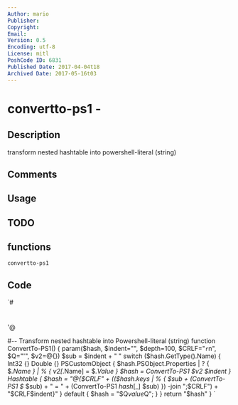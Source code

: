 ```yaml
---
Author: mario
Publisher: 
Copyright: 
Email: 
Version: 0.5
Encoding: utf-8
License: mitl
PoshCode ID: 6831
Published Date: 2017-04-04t18
Archived Date: 2017-05-16t03
---
```


# convertto-ps1 - 

## Description

transform nested hashtable into powershell-literal (string)

## Comments



## Usage



## TODO



## functions

`convertto-ps1`

## Code

`#
 #
 #
 '@
 
 
 #-- Transform nested hashtable into Powershell-literal (string)
 function ConvertTo-PS1() {
     param($hash, $indent="", $depth=100, $CRLF="`r`n", $Q="'", $v2=@{})
     $sub = $indent + "    "
     switch ($hash.GetType().Name) {
         Int32 {}
         Double {}
         PSCustomObject {
             $hash.PSObject.Properties | ? { $_.Name } | % { $v2[$_.Name] = $_.Value }
             $hash = ConvertTo-PS1 $v2 $indent
         }
         Hashtable {
             $hash = "@{$CRLF" + (($hash.keys | % {
                 $sub + (ConvertTo-PS1 $_ $sub) + " = " + (ConvertTo-PS1 $hash[$_] $sub)
             }) -join ";$CRLF") + "$CRLF$indent}"
         }
         default { $hash = "$Q$value$Q"; }
     }
     return "$hash"
 }
`

